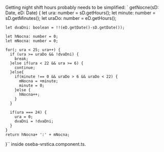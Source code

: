 Getting night shift hours probably needs to be simplified:
`  getNocne(sD: Date, eD: Date) {
    let ura: number = sD.getHours();
    let minute: number = sD.getMinutes();
    let uraDo: number = eD.getHours();

    let dvaDni: boolean = !!(eD.getDate()-sD.getDate());
    
    let hNocna: number = 0;
    let mNocna: number = 0;

    for(; ura < 25; ura++) {
      if (ura >= uraDo && !dvaDni) {
        break;
      }else if(ura < 22 && ura >= 6) {
        continue;
      }else{
        if(minute !== 0 && uraDo > 6 && uraDo < 22) {
          mNocna = +minute;
          minute = 0;
        }else {
          hNocna++;
        }
      }

      if(ura === 24) {
        ura = 0;
        dvaDni = !dvaDni;
      }
    }
    return hNocna+ ':' + mNocna;
  }`˙
  inside oseba-vrstica.component.ts.